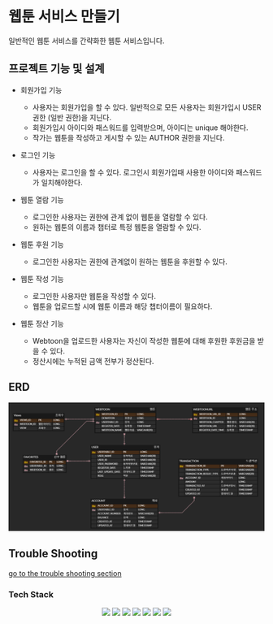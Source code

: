 # 웹툰 서비스 만들기

일반적인 웹툰 서비스를 간략화한 웹툰 서비스입니다.

## 프로젝트 기능 및 설계
- 회원가입 기능
    - 사용자는 회원가입을 할 수 있다. 일반적으로 모든 사용자는 회원가입시 USER 권한 (일반 권한)을 지닌다.
    - 회원가입시 아이디와 패스워드를 입력받으며, 아이디는 unique 해야한다.
    - 작가는 웹툰을 작성하고 게시할 수 있는 AUTHOR 권한을 지닌다.

- 로그인 기능
    - 사용자는 로그인을 할 수 있다. 로그인시 회원가입때 사용한 아이디와 패스워드가 일치해야한다.

- 웹툰 열람 기능
    - 로그인한 사용자는 권한에 관계 없이 웹툰을 열람할 수 있다.
    - 원하는 웹툰의 이름과 챕터로 특정 웹툰을 열람할 수 있다.
  
- 웹툰 후원 기능
  - 로그인한 사용자는 권한에 관계없이 원하는 웹툰을 후원할 수 있다.

- 웹툰 작성 기능
    - 로그인한 사용자만 웹툰을 작성할 수 있다.
    - 웹툰을 업로드할 시에 웹툰 이름과 해당 챕터이름이 필요하다.

- 웹툰 정산 기능
  - Webtoon을 업로드한 사용자는 자신이 작성한 웹툰에 대해 후원한 후원금을 받을 수 있다.
  - 정산시에는 누적된 금액 전부가 정산된다.

## ERD
![ERD](doc/img/WebToonProject.png)

## Trouble Shooting
[go to the trouble shooting section](doc/TROUBLE_SHOOTING.md)

### Tech Stack
<div align=center> 
  <img src="https://img.shields.io/badge/java-007396?style=for-the-badge&logo=java&logoColor=white"> 
  <img src="https://img.shields.io/badge/spring-6DB33F?style=for-the-badge&logo=spring&logoColor=white">
  <img src="https://img.shields.io/badge/Amazon AWS-232F3E?style=for-the-badge&logo=amazonaws&logoColor=white"/>
  <img src="https://img.shields.io/badge/mariaDB-003545?style=for-the-badge&logo=mysql&logoColor=white"> 
  <img src="https://img.shields.io/badge/git-F05032?style=for-the-badge&logo=git&logoColor=white">
  <img src="https://img.shields.io/badge/Docker-2496ED?style=for-the-badge&logo=Docker&logoColor=white"/>
  <img src="https://img.shields.io/badge/REDIS-DC382D?style=for-the-badge&logo=Redis&logoColor=white"/>
</div>